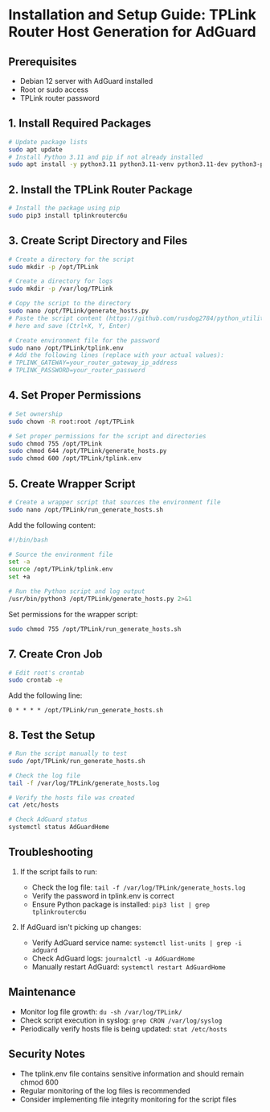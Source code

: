 # Installation and Setup Guide: TPLink Router Host Generation for AdGuard

## Prerequisites
- Debian 12 server with AdGuard installed
- Root or sudo access
- TPLink router password

## 1. Install Required Packages
```bash
# Update package lists
sudo apt update
# Install Python 3.11 and pip if not already installed
sudo apt install -y python3.11 python3.11-venv python3.11-dev python3-pip
```

## 2. Install the TPLink Router Package
```bash
# Install the package using pip
sudo pip3 install tplinkrouterc6u
```

## 3. Create Script Directory and Files
```bash
# Create a directory for the script
sudo mkdir -p /opt/TPLink

# Create a directory for logs
sudo mkdir -p /var/log/TPLink

# Copy the script to the directory
sudo nano /opt/TPLink/generate_hosts.py
# Paste the script content (https://github.com/rusdog2784/python_utilities/blob/main/tp-link-deco/generate_hosts.py)
# here and save (Ctrl+X, Y, Enter)

# Create environment file for the password
sudo nano /opt/TPLink/tplink.env
# Add the following lines (replace with your actual values):
# TPLINK_GATEWAY=your_router_gateway_ip_address
# TPLINK_PASSWORD=your_router_password
```

## 4. Set Proper Permissions
```bash
# Set ownership
sudo chown -R root:root /opt/TPLink

# Set proper permissions for the script and directories
sudo chmod 755 /opt/TPLink
sudo chmod 644 /opt/TPLink/generate_hosts.py
sudo chmod 600 /opt/TPLink/tplink.env
```

## 5. Create Wrapper Script
```bash
# Create a wrapper script that sources the environment file
sudo nano /opt/TPLink/run_generate_hosts.sh
```

Add the following content:
```bash
#!/bin/bash

# Source the environment file
set -a
source /opt/TPLink/tplink.env
set +a

# Run the Python script and log output
/usr/bin/python3 /opt/TPLink/generate_hosts.py 2>&1
```

Set permissions for the wrapper script:
```bash
sudo chmod 755 /opt/TPLink/run_generate_hosts.sh
```

## 7. Create Cron Job
```bash
# Edit root's crontab
sudo crontab -e
```

Add the following line:
```
0 * * * * /opt/TPLink/run_generate_hosts.sh
```

## 8. Test the Setup
```bash
# Run the script manually to test
sudo /opt/TPLink/run_generate_hosts.sh

# Check the log file
tail -f /var/log/TPLink/generate_hosts.log

# Verify the hosts file was created
cat /etc/hosts

# Check AdGuard status
systemctl status AdGuardHome
```

## Troubleshooting

1. If the script fails to run:
   - Check the log file: `tail -f /var/log/TPLink/generate_hosts.log`
   - Verify the password in tplink.env is correct
   - Ensure Python package is installed: `pip3 list | grep tplinkrouterc6u`

2. If AdGuard isn't picking up changes:
   - Verify AdGuard service name: `systemctl list-units | grep -i adguard`
   - Check AdGuard logs: `journalctl -u AdGuardHome`
   - Manually restart AdGuard: `systemctl restart AdGuardHome`

## Maintenance

- Monitor log file growth: `du -sh /var/log/TPLink/`
- Check script execution in syslog: `grep CRON /var/log/syslog`
- Periodically verify hosts file is being updated: `stat /etc/hosts`

## Security Notes

- The tplink.env file contains sensitive information and should remain chmod 600
- Regular monitoring of the log files is recommended
- Consider implementing file integrity monitoring for the script files